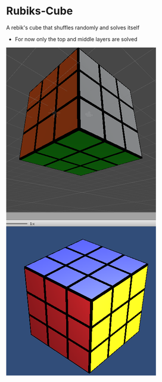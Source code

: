 # Rubiks-Cube

A rebik's cube that shuffles randomly and solves itself

* For now only the top and middle layers are solved

![alt-text](https://github.com/TheRomanOne/Rubiks-Cube/blob/master/rub.PNG?raw=true)

